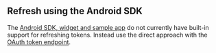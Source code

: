 ## Refresh using the Android SDK

The [Android SDK, widget and sample app](https://github.com/okta/okta-idx-android)
do not currently have built-in support for refreshing tokens. Instead use
the direct approach with the [OAuth token endpoint](#refresh-using-the-oauth-token-endpoint).
